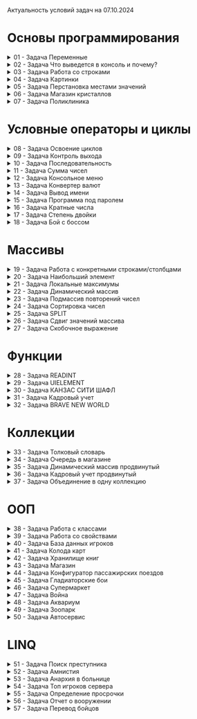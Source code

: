 Актуальность условий задач на 07.10.2024

#  Основы программирования

<details>
<summary>01 - Задача Переменные </summary>
Попрактикуйтесь в создании переменных. 

Объявите 10 переменных и присвойте им значения. 
Минимум 5 типов переменных должны быть разными. 
Одна из переменных должна быть типа bool.

Напоминание: 
переменные именуются с маленькой буквы, 
если название состоит из нескольких слов, 
то комбинируем их следующим образом - названиеПеременной.
Также имя всегда должно отражать суть того, что хранит переменная.

Для сдачи ДЗ требуется сдать код, 
который вы можете загрузить на https://gist.github.com/ 
или https://pastebin.com/ 
Это не сайт https://github.com/ где надо будет разбираться с работой git, 
а те сайты, на которые можно скопировать код.
</details>

<details>
<summary>02 - Задача Что выведется в консоль и почему? </summary>
int a = 10;  
int b = 38; 
int c = (31 – 5 * a) / b;  

Console.WriteLine(c);  

>ВАЖНО!!! Не запускать код и попытаться подумать головой. Также надо написать ответ “Почему?”

Мой ответ:	
Результат выведения на консоль - 0
Это связано с тем что для переменных используется тип данных - int, 
который является целочисленным и не может иметь значения после запятой.
</details>

<details>
<summary>03 - Задача Работа со строками</summary>
Вы задаете вопросы пользователю, 
по типу "как вас зовут", 
"какой ваш знак зодиака" и т.д., 
и пользователь отвечает на вопросы. 
После чего, по данным, которые он ввел, формируете небольшой текст о пользователе.

Пример текста о пользователе
"Вас зовут Алексей, вам 21, вы водолей и работаете на заводе."
</details>

<details>
<summary>04 - Задача Картинки</summary>
На экране, в специальной зоне, выводятся картинки, 
по 3 в ряд (условно, ничего рисовать не надо). 
Всего у пользователя в альбоме 52 картинки. 
Код должен вывести, сколько полностью заполненных рядов можно будет вывести, 
и сколько картинок будет сверх меры. 


В качестве решения ожидаются объявленные переменные с необходимыми значениями и, 
основываясь на значениях переменных, вывод необходимых данных. 
По задаче требуется выполнить простые математические действия.
</details>

<details>
<summary>05 - Задача Перстановка местами значений</summary>
Даны две переменные. 
Поменять местами значения двух переменных. 
Вывести на экран значения переменных до перестановки и после.

Два примера.
1. Есть две переменные имя и фамилия, они сразу инициализированные, 
но данные не верные, перепутанные. 
Вот эти данные и надо поменять местами через код.
2. Есть две чашки, в одном кофе, во втором чай. 
Вам надо поменять местами содержимое чашек
</details>

<details>
<summary>06 - Задача Магазин кристаллов</summary>
Легенда: 
Вы приходите в магазин и хотите купить за своё золото кристаллы. 
В вашем кошельке есть какое-то количество золота, 
продавец спрашивает у вас, сколько кристаллов вы хотите купить? 
После сделки у вас остаётся какое-то количество золота в кошельке 
и появляется какое-то количество кристаллов.

Формально: 
При старте программы пользователь вводит начальное количество золота. 
Потом ему предлагается купить какое-то количество кристаллов по цене N(задать в программе самому). 
Пользователь вводит число и его золото конвертируется в кристаллы. 
Остаток золота и кристаллов выводится на экран. 

Проверять на то, что у игрока достаточно денег не нужно. 
</details>

<details>
<summary>07 - Задача Поликлиника </summary>
Легенда: 
Вы заходите в поликлинику и видите огромную очередь из пациентов, 
вам нужно рассчитать время ожидания в очереди.  

Формально: 
Пользователь вводит кол-во людей в очереди.  
Фиксированное время приема одного человека всегда равно 10 минутам.  
Пример ввода: Введите кол-во пациентов: 14
Пример вывода: "Вы должны отстоять в очереди 2 часа и 20 минут."

Примечание:
- при расчетах надо использовать только переменные. 
Если число не присваивается переменной, 
то в большинстве случаев это число магическое 
(исключение 0 и 1, но не во всех ситуациях).
- повторные расчеты так же стоит выносить в переменные
</details>

#  Условные операторы и циклы

<details>
<summary>08 - Задача Освоение циклов</summary>
При помощи циклов вы можете повторять один и тот же код множество раз. 

Напишите простейшую программу, которая выводит указанное(установленное) пользователем 
сообщение заданное количество раз. Количество повторов также должен ввести пользователь.
</details>

<details>
<summary>09 - Задача Контроль выхода</summary>
Написать программу, которая будет выполняться до тех пор, пока не будет введено слово exit. 
Помните, цикл работает, пока выполняется условие. А противоположное отвечает за выход.
Это надо, чтобы любой разработчик взглянув на ваш код, понял четкие границы вашего цикла.
</details>

<details>
<summary>10 - Задача Последовательность</summary>
  Надо написать программу (используя циклы, 
обязательно пояснить выбор вашего цикла), 
чтобы она выводила следующую последовательность 
5 12 19 26 33 40 47 54 61 68 75 82 89 96 103  

Нужны переменные для обозначения чисел в условии цикла.
Считать количество итераций не надо. 
Даже если максимальное число будет равно 789, 
в коде изменится только максимальное число

ОТВЕТ:
Выбрал цикл "for" так как есть четкое начало, конец и шаг итераций.
Т.е. для нас понятно когда цикл начнётся, когда закончится и с каким шагом будет выполняться.
</details>

<details>
<summary>11 - Задача Сумма чисел</summary>
С помощью Random получить число number, 
которое не больше 100. 
Найти сумму всех положительных чисел меньше number (включая число), 
которые кратные 3 или 5. 
(К примеру, это числа 3, 5, 6, 9, 10, 12, 15 и т.д.)
</details>

<details>
<summary>12 - Задача Консольное меню</summary>
  При помощи всего, что вы изучили, создать приложение, 
которое может обрабатывать команды. 
Т.е. вы создаете меню, 
ожидаете ввода нужной команды, 
после чего выполняете действие, 
которое присвоено этой команде.
Программа не должна завершаться после ввода, 
пользователь сам должен выйти из программы при помощи команды. 

Меню должно содержать следующие команды:
- пара команд на вывод разного текста
- команда показать случайное число
- команда очистить консоль
- команда выхода

Если решение строится на switch, 
то принято работать с константами 
(в остальных случаях объявляются переменные). 
Подробнее вы можете изучить в статье Использование констант:
https://ijunior-knowledge-base.gitbook.io/baza-znanii-yayunior/c/ispolzovanie-konstant
</details>

<details>
<summary>13 - Задача Конвертер валют</summary>
  Написать конвертер валют (3 валюты).  

У пользователя есть баланс в каждой из представленных валют.  
Он может попросить сконвертировать часть баланса с одной валюты в другую. 
Тогда у него с баланса одной валюты снимется X и 
зачислится на баланс другой Y. 
Курс конвертации должен быть просто прописан в программе. 

По имени переменной курса конвертации должно быть понятно, 
из какой валюты в какую валюту конвертируется.
В консольном меню будет 6 команд конвертации, на каждый обмен. 
И для каждого обмена своя переменная с коэффициентом обмена.
Валюта не может быть отрицательной и это стоит учитывать.
Программа должна завершиться тогда, когда это решит пользователь.
В каждом кейсе должна быть одна операция. либо деление, либо умножение.

Дополнительно: 
Если решение строится на switch, 
то принято работать с константами (в остальных случаях объявляются переменные). 
Для каждого case следует объявить константу.
Пример:
const string CommandExit = "exit";

case CommandExit:
break;

Константы объявляются перед блоком переменных и 
отделяются от них пустой строкой. 
Константы именуются с большой буквы. 
Если константа создана для связки 
консольное меню + switch (case) 
к имени константы добавляется Command или Menu 
- это передает суть константы, превращая ее в существительное, 
а не глагол и улучшает читаемость кода.
</details>

<details>
<summary>14 - Задача Вывод имени</summary>
  Вывести имя в прямоугольник из символа, 
который введет сам пользователь. 

От пользователя получаете символ и имя 
и по этим данным выводите имя в прямоугольнике. 
Длина всех выводимых строк в прямоугольнике одинаковая, 
а узнать длину всегда можно у второй строки. 
Длину строки можно всегда узнать через свойство Length 

string someString = “Hello”; 
Console.WriteLine(someString.Length);  //5 

То есть при вводе символа % и имени Alexey получиться, 
что в каждой строке 8 символов 
(в консоли длина символа одинаковая)

%%%%%%%%
%Alexey% 
%%%%%%%%
</details>

<details>
<summary>15 - Задача Программа под паролем</summary>
Создайте переменную типа string, 
в которой хранится пароль для доступа к тайному сообщению. 
Пользователь вводит пароль, 
далее происходит проверка пароля на правильность, 
и если пароль неверный, то попросите его ввести пароль ещё раз. 
Если пароль подошёл, выведите секретное сообщение.  

Если пользователь неверно ввел пароль 3 раза, программа завершается.
</details>

<details>
<summary>16 - Задача Кратные числа</summary>
Дано N (10 ≤ N ≤ 25). 
Найти количество чисел от 50 до 150 (включая эти числа), которые кратны N. 
Операции деления (/, %) не использовать. 
А умножение не требуется. 
Посмотрите на задачу “Последовательность”
Число N всего одно, его надо получить в нужном диапазоне. 
Хоть с помощью Random, хоть ввод пользователя.
</details>

<details>
<summary>17 - Задача Степень двойки</summary>
Найдите минимальную степень двойки, превосходящую заданное число. 
К примеру, для числа 4 будет 2 в степени 3, то есть 8. 4<8.
Для числа 29 будет 2 в степени 5, то есть 32. 29<32.
В консоль вывести число (лучше получить от Random), 
степень и само число 2 в найденной степени.
Math.Pow не используйте, 
реализовать надо с помощью простых математических операций.
</details>

<details>
<summary>18 - Задача Бой с боссом </summary>
  Легенда:
Вы - герой и у вас есть несколько умений, 
которые вы можете использовать против Босса. 
Вы должны уничтожить босса и только после этого будет вам покой. 

Формально:
Перед вами Босс, у которого есть определенное количество жизней и атака. 
Атака может быть как всегда одной и той же, 
так и определяться рандомом в начале раунда. 
У Босса обычная атака. 
Босс должен иметь возможность убить героя.

У героя есть 4 умения
1. Обычная атака
2. Огненный шар, который тратит ману
3. Взрыв. Можно вызывать, только если был использован огненный шар. 
Для повторного применения надо повторно использовать огненный шар.
4. Лечение. Восстанавливает здоровье и ману, 
но не больше их максимального значения. 
Можно использовать ограниченное число раз.

Если пользователь ошибся с вводом команды или не выполнилось условие, 
то герой пропускает ход и происходит атака Босса
Программа завершается только после смерти босса или смерти пользователя, 
а если у вас возможно одновременно убить друг друга, то надо сообщить о ничье. 
</details>

#  Массивы

<details>
<summary>19 - Задача Работа с конкретными строками/столбцами </summary>
Дан двумерный массив.

Вычислить сумму второй строки и произведение первого столбца. 
Вывести исходную матрицу и результаты вычислений. 
</details>

<details>
<summary>20 - Задача Наибольший элемент</summary>
Найти наибольший элемент матрицы A(10,10) и 
записать ноль в те ячейки, где он находятся. 
Вывести наибольший элемент, исходную и полученную матрицу. 

Массив под измененную версию не нужен.
</details>

<details>
<summary>21 - Задача Локальные максимумы </summary>
Дан одномерный массив целых чисел из 30 элементов.
Найдите все локальные максимумы и вывести их. 
(Элемент является локальным максимумом, если он больше своих соседей)
Крайний элемент является локальным максимумом, если он больше своего соседа.
Программа должна работать с массивом любого размера.
Массив всех локальных максимумов не нужен.
</details>

<details>
<summary>22 - Задача Динамический массив </summary>
Пользователь вводит числа, и программа их запоминает. 
Как только пользователь введёт команду sum, 
программа выведет сумму всех веденных чисел. 
Выход из программы должен происходить только в том случае, 
если пользователь введет команду exit.
Если введено не sum и не exit, значит это число и его надо добавить в массив.
В начале цикла надо выводить в консоль все числа, 
которые содержатся в массиве, а значит их ввел пользователь ранее. 
Программа должна работать на основе расширения массива. 
Внимание, нельзя использовать List<T> и Array.Resize 
</details>

<details>
<summary>23 - Задача Подмассив повторений чисел</summary>
В массиве чисел найдите самый длинный подмассив из одинаковых чисел.
Дано 30 чисел. 
Вывести в консоль сам массив, число, 
которое само больше раз повторяется подряд и количество повторений.
Дополнительный массив не надо создавать.

Пример 1: {5, 5, 9, 9, 9, 5, 5} - число 9 повторяется 3 раза подряд.
Пример 2: {5, 5, 5, 3, 3, 3, 3} - число 3 повторяется 4 раза подряд.
</details>

<details>
<summary>24 - Задача Сортировка чисел</summary>
Дан массив чисел (минимум 10 чисел). 
Надо вывести в консоль числа отсортированы, от меньшего до большего.

Нельзя использовать Array.Sort. Используйте пузырьковую сортировку.
</details>

<details>
<summary>25 - Задача SPLIT </summary>
Дана строка с текстом, 
используя метод строки String.Split() получить массив слов, 
которые разделены пробелом в тексте и вывести массив, 
каждое слово с новой строки.

Ссылка на документацию: Документация о String.Split()
https://learn.microsoft.com/ru-ru/dotnet/api/system.string.split?view=net-8.0
</details>

<details>
<summary>26 - Задача Сдвиг значений массива </summary>
Дан массив чисел. 
Нужно его сдвинуть циклически на указанное пользователем значение позиций влево, 
не используя других массивов. 
Пример для сдвига один раз: 
{1, 2, 3, 4} => {2, 3, 4, 1}
</details>

<details>
<summary>27 - Задача Скобочное выражение </summary>
Дана строка из символов '(' и ')'. 
Определить, является ли она корректным скобочным выражением. 
Определить максимальную глубину вложенности скобок.
Текущая глубина равняется разности открывающихся и закрывающихся скобок в момент подсчета каждого символа.
К символу в строке можно обратиться по индексу

Пример 
“(()(()))” 
- строка корректная и максимум глубины равняется 3.

Пример некорректных строк: 
"(()", 
"())", 
")(", 
"(()))(()"
</details>

#  Функции

<details>
<summary>28 - Задача READINT</summary>
Написать функцию, 
которая запрашивает число у пользователя 
(с помощью метода Console.ReadLine() ) и 
пытается сконвертировать его в тип int 
(с помощью int.TryParse()) 

Если конвертация не удалась у пользователя запрашивается число повторно до тех пор, 
пока не будет введено верно. 
После ввода, который удалось преобразовать в число, число возвращается.   
Полученное число из функции надо в Main вывести в консоль.

P.S. Задача решается с помощью циклов 
P.S. Также в TryParse используется модификатор параметра out 
</details>

<details>
<summary>29 - Задача UIELEMENT </summary>
Разработайте функцию, 
которая рисует некий бар (Healthbar, Manabar) в определённой позиции.
Функция принимает некий закрашенный процент, 
длину бара и при необходимости дополнительные параметры.  

При 40% бар выглядит так:  [####______] 

Реализуйте показ данных здоровья и маны.
</details>

<details>
<summary>30 - Задача КАНЗАС СИТИ ШАФЛ </summary>
Реализуйте функцию Shuffle, 
которая перемешивает элементы массива в случайном порядке. 
</details>

<details>
<summary>31 - Задача Кадровый учет</summary>
Будет 2 одномерных массива:
1) Полные имена сотрудников (фамилия, имя, отчество);
2) Должности.

Описать функцию заполнения массивов досье, 
функцию форматированного вывода, 
функцию поиска по фамилии и 
функцию удаления досье. 
Функция добавления элемента расширяет уже имеющийся массив на 1 и дописывает туда новое значение. 

Программа должна быть с меню, которое содержит пункты:  
1) добавить досье
2) вывести все досье (в одну строку через “-” фио и должность с порядковым номером в начале)  
3) удалить досье  
(Удаление должно быть конкретного элемента, указанного пользователем. 
Массивы уменьшаются на один элемент. 
Нужны дополнительные проверки, чтобы не возникало ошибок)
4) поиск по фамилии (показ всех с данной фамилией)
5) выход 

Не используйте Array.Resize
</details>

<details>
<summary>32 - Задача BRAVE NEW WORLD</summary>
Сделать игровую карту с помощью двумерного массива. 
Сделать функцию показа карты в консоли. 
Помимо этого, дать пользователю возможность перемещаться по карте и 
взаимодействовать с элементами (например пользователь не может пройти сквозь стену) 

Все элементы являются обычными символами 

Не используйте Task.Run
</details>

#  Коллекции

<details>
<summary>33 - Задача Толковый словарь</summary>
Создать программу, которая принимает от пользователя слово и выводит его значение. 
Если такого слова нет, то следует вывести соответствующее сообщение.
</details>

<details>
<summary>34 - Задача Очередь в магазине</summary>
У вас есть множество целых чисел. Каждое целое число - это сумма покупки.

Вам нужно обслуживать клиентов до тех пор, пока очередь не станет пуста. 

После каждого обслуженного клиента деньги нужно добавлять на наш счёт и 
выводить его в консоль.  

После обслуживания каждого клиента программа ожидает нажатия любой клавиши, 
после чего затирает консоль и по новой выводит всю информацию, 
только уже со следующим клиентом
</details>

<details>
<summary>35 - Задача Динамический массив продвинутый</summary>
В массивах вы выполняли задание "Динамический массив"

Используя всё изученное, 
напишите улучшенную версию динамического массива
(не обязательно брать своё старое решение)

Задание нужно, чтобы вы освоились с List и прощупали его преимущество. 

Проверка на ввод числа обязательна.

Пользователь вводит числа, и программа их запоминает. 

Как только пользователь введёт команду sum, 
программа выведет сумму всех веденных чисел. 

Выход из программы должен происходить только в том случае, 
если пользователь введет команду exit.
</details>

<details>
<summary>36 - Задача Кадровый учет продвинутый</summary>
ДЗ: Кадровый учет продвинутый

Перерабатываем задание “Кадровый учет”.
У нас может быть множество должностей, без повторений. 
На одной должности может быть несколько сотрудников (их полное имя).

Вам надо реализовать:
1. Добавление сотрудника 
(при отсутствии должности, она добавляется)

2. Удаление сотрудника. 
(при отсутствии у должности каких либо сотрудников, должность также удаляется)

3. Показ полной информации 
(показ всех должностей и сотрудников по этой должности)

Для решения задачи понадобится использовать две разные коллекции.
</details>

<details>
<summary>37 - Задача Объединение в одну коллекцию </summary>
Есть два массива строк. 
Надо их объединить в одну коллекцию, 
исключив повторения, 
не используя Linq. 

Пример: 
{"1", "2", "1"} + {"3", "2"} => {"1", "2", "3"}
</details>

#  ООП

<details>
<summary>38 - Задача Работа с классами </summary>
Создать класс игрока, с полями, 
содержащими информацию об игроке и методом, 
который выводит информацию на экран.

В классе обязательно должен быть конструктор
</details>

<details>
<summary>39 - Задача Работа со свойствами </summary>
Создать класс игрока, у которого есть данные с его положением в x,y и своим символом.
Создать класс отрисовщик, с методом, который получает игрока и отрисовывает его. 
Используйте автореализуемое свойство.
</details>

<details>
<summary>40 - Задача База данных игроков </summary>
Реализовать базу данных игроков и методы для работы с ней. 
Должно быть консольное меню для взаимодействия пользователя с возможностями базы данных.
Игрок должен состоять из

уникального номера, 
ника, 
уровня и 
булевого значения, забанен ли игрок.

Реализовать возможность добавления игрока, 
бана игрока по уникальному номеру, 
разбана игрока по уникальному номеру и 
удаление игрока по уникальному номеру.

Создавать полноценные системы баз данных не нужно, 
задание выполняется инструментами, 
которые вы уже изучили в рамках курса. 
Надо сделать класс "База данных".
</details>

<details>
<summary>41 - Задача Колода карт </summary>
Есть крупье (или игральный стол), 
который содержит колоду карт и игрока.
Пользователь задает количество карт, 
которое надо получить игроку и 
крупье передает из колоды в игрока данное количество карт. 
После выводится вся информация о картах игрока. 
Будут классы: Крупье, Игрок, Колода, Карта.
</details>

<details>
<summary>42 - Задача Хранилище книг </summary>
Создать хранилище книг. 
Каждая книга имеет 

название, 
автора и 
год выпуска 
(можно добавить еще параметры). 

В хранилище можно добавить книгу, 
убрать книгу, 
показать все книги и 
показать найденные книги по указанному параметру 
(по названию, по автору, по году выпуска).

Пример поиска.
Выбирается поиск по названию, 
вводится название и показываются все книги с данным названием.
</details>

<details>
<summary>43 - Задача Магазин </summary>
Вам надо создать магазин с продавцом  и покупателем.
Продавец имеет список своих товаров, 
которые может показать и продавать их. 
Продажа заключается в передаче покупателю товара и увеличение у себя денег. 
Покупатель также имеет список товаров, 
что он купил, количество своих денег и всё это может показать.
Продавец может только продавать, а покупатель - только покупать. 
В задаче понадобится использовать наследование.
</details>

<details>
<summary>44 - Задача Конфигуратор пассажирских поездов </summary>
Реализовать класс диспетчера, который создает поезда.

Консольное меню состоит из двух пунктов: 
создания поезда и 
завершения работы.

Создание поезда состоит из нескольких шагов. 
- Создать направление - создает направление для поезда
(к примеру Бийск - Барнаул)

- Продать билеты - вы получаете рандомное кол-во пассажиров, 
которые купили билеты на это направление

- Сформировать поезд - вы создаете сам поезд и 
добавляете ему столько вагонов, 
сколько хватит для перевозки всех пассажиров. 
Вагон содержит сколько может поместить в себе пассажиров. 
Можно сделать как одинаковую вместимость всех вагонов, так и разную.

- Показываете полную информацию о созданном поезде. 
Шаги создания поезда должны быть в строгой последовательности 
не зависящем от выбора пользователя.
Диспетчер содержит все созданные поезда и 
перед выбором в консольном меню показать короткую информацию каждого поезда.
</details>

<details>
<summary>45 - Задача Гладиаторские бои </summary>
Спецификация
Программа начинается с приветственного сообщения арены Колизея.
Пользователь выбирает двух доступных бойцов из списка.
Бой происходит между двумя выбранными бойцами.
Информация о действиях бойцов выводится в консоль.
После боя выводится сообщение о победителе или ничьей.
После боя пользователь может выбрать новых бойцов.
Выход из программы осуществляется через команду консольного меню.


Главное консольное меню
1 Приветственное сообщение
2 Посмотреть бой
3 Выход из программы


Боец
У каждого бойца можно посмотреть его характеристики 
(тип/название, показатели урона, защиты, здоровья). 
Боец должен обладать уникальной характеристикой, 
а так же уметь атаковать другого бойца и принимать урон


Типы бойцов Колизея
Первый боец имеет некий шанс нанести удвоенный урон
Второй боец каждую третью свою атаку наносит дважды урон врагу. 

Третий получая по себе урон накапливает ярость, 
после накопления максимума, использует лечение. 

У четвертого есть мана и пока её достаточно 
для применения заклинания “Огненный шар”, 
он применяет данное заклинание. 
Заклинание так же наносит урон, 
но урон больше от изначального.

А пятый имеет шанс уклониться, когда по нему наносят урон.

Допускается создание других типов бойцов.


Выбор бойца
Выбор бойца происходит путем ввода порядкового номера бойца из представленного списка.
Выбранный боец не исчезает из списка доступных бойцов.
Для боя можно выбрать бойцов одинакового типа


Бой

Бой происходит в автоматическом режиме, 
каждое действие бойцов выводится в консоль. 

Например, такой-то боец применил умение и нанес двойной урон. 
Такой-то боец применил уворот. 

Вывести информацию о статах бойцов после обмена ударами. 


Механика боя 

Выбрать любую для реализации :

Бойцы атакуют друг друга, 
бой длится пока оба бойца живы 
(имитация боя в реальном времени)

Боец атакует только если он жив на момент удара 
(имитация пошагового боя). 
При этом очередность ударов заранее определена 
(сначала первый, потом второй) или 
очередность удара каждый раз определяется случайным образом 


Особенности кода

Неверный ввод пользователя не должен приводить в поломке программы. 
Необходимо выводить информационное сообщения о неверном вводе и 
какие данные ожидаются на ввод от пользователя.

При выборе одинаковых бойцов это 
не должна быть одна и та же ссылка на одного бойца, 
чтобы он не атаковал сам себя.


Решение со звездочкой  (не обязательно к выполнению)

Передавать в метод атаки бойца под интерфейсом IDamageable, 
чтобы у защищающегося стал доступен только один публичный метод TakeDamage(int damage)


Язык интерфейса: русский, допускается транслитерация
Платформа: консольное приложение (.NET Framework)

Язык разработки: C#
Навыки, которыми программист должен овладеть после выполнения задания
Закрепление навыков наследования. 
Атаки не должны увеличивать здоровье врага

Чтобы не допускать дублирования создания 
объектов Random в разных классах - создание отдельного класса UserUtils, 
приватного статичного поля Random s_random и 
метода public static int GenerateRandomNumber(int min, int max).  
Обращение к данному методу напрямую, 
без создания объекта класса UserUtils. 
Например:  int index = UserUtils.GenerateRandomNumber(_fighters.Count)

Проблема ссылочных типов: 
создание копии бойца при его выборе из списка, 
чтобы не было ссылки на одну и ту же область памяти 
(ознакомление с клонированием объекта). 
Для создания копии объекта А, создаем объект Б, 
которому в конструктор передаем данные объекта А. 
Например, new Б(А.имя, А.рост, А.вес).

Использование интерфейса (для решения со звездочкой)
</details>

<details>
<summary>46 - Задача Супермаркет </summary>
Написать программу администрирования супермаркетом.
Супермаркет содержит 
список товаров, которые он продает, 
очередь клиентов, которых надо обслужить и 
количество денег, которые заработаны. 

Список товаров у супермаркета не уменьшаем, 
считаем их бесконечное количество. 

Очередь клиентов можно задавать сразу, 
так и добавлять по необходимости. 
Но при обслуживании одного клиента, 
он удаляется из очереди. 

У клиента есть деньги, корзина и сумка. 
В корзине все товары, что не куплены, а в сумке все купленные. 

При обслуживании клиента проверяется, 
может ли он оплатить товар, 
то есть сравнивается итоговая сумма покупки и количество денег. 
Если оплатить клиент не может, 
то он случайный товар из корзины выкидывает до тех пор, 
пока его денег не хватит для оплаты.
</details>

<details>
<summary>47 - Задача Война </summary>
Реализовать 2 взвода и их сражение.
Каждый взвод внутри имеет солдат.
Каждый солдат - это уникальная единица, 
имеет способность и свои характеристики.
Солдаты атакуют случайных солдат во вражеском взводе.
Характеристики солдат состоят из здоровья, урона и брони.

Реализовать 4 типа солдат.
Первый - обычный солдат, без особенностей.
Второй - атакует только одного, но с множителем урона.
Третий - атакует сразу нескольких, без повторения атакованного за свою атаку.
Четвертый - атакует сразу нескольких, атакованные солдаты могут повторяться.

Сражение происходит “толпа на толпу”. 
Первый взвод атакует второй взвод и потом наоборот. 
За время атаки каждый боец проводит свою атаку. 
После атаки двух взводов остаются в каждом взводе только живые бойцы.
Побеждает тот взвод, в котором остались выжившие бойцы.
</details>

<details>
<summary>48 - Задача Аквариум </summary>
Есть аквариум, в котором плавают рыбы. 
В этом аквариуме может быть максимум определенное кол-во рыб. 
Рыб можно добавить в аквариум или рыб можно достать из аквариума. 
(программу делать в цикле для того, чтобы рыбы могли “жить”) 

Все рыбы отображаются списком, 
у рыб также есть возраст. 
За 1 итерацию рыбы стареют на определенное кол-во жизней и могут умереть. 
Рыб также вывести в консоль, 
чтобы можно было мониторить показатели.
</details>

<details>
<summary>49 - Задача Зоопарк </summary>
Пользователь запускает приложение и перед ним находится меню, 
в котором он может выбрать, к какому вольеру подойти. 
При приближении к вольеру, пользователю выводится информация о том, 
что это за вольер, сколько животных там обитает, их пол и какой звук издает животное.

Вольеров в зоопарке может быть много, в решении нужно создать минимум 4 вольера.
</details>

<details>
<summary>50 - Задача Автосервис </summary>
У вас есть автосервис, в котором будут машины для починки.
Автосервис содержит баланс денег и склад деталей. 
В автосервисе стоит очередь машин.

Машина состоит из деталей и количество поломанных будет не меньше 1 детали. 
Надо показывать все детали, которые поломанные.

Поломка всегда чинится заменой детали. 
При починке машины за раз можно заменять только одну деталь. 
При успешной починке детали сервис получает (цена детали + цена ремонта).

Ремонт считается завершенным, когда все детали машины исправны. 
От ремонта можно отказаться в любой момент.
Если отказ перед ремонтом, то платите фиксированный штраф.
Если отказ во время ремонта, то платите штраф за каждую непочиненную деталь.
Количество деталей на складе ограничено.

При замене целой детали в машине, 
деталь пропадает из склада, 
но вы ничего не получаете за замену данной детали. 

За каждую удачную починку вы получаете выплату за ремонт, 
которая указана в чек-листе починки.

Класс Деталь не может содержать значение “количество”. 
Деталь всего одна, 
за количество отвечает тот, кто хранит детали.

При необходимости можно создать дополнительный класс для конкретной детали и работе с количеством.
</details>

#  LINQ

<details>
<summary>51 - Задача Поиск преступника </summary>
У нас есть список всех преступников.

В преступнике есть поля: 
ФИО, 
заключен ли он под стражу, 
рост, 
вес, 
национальность.

Вашей программой будут пользоваться детективы.

У детектива запрашиваются данные 
(рост, вес, национальность), 
и детективу выводятся все преступники, 
которые подходят под эти параметры, 
но уже заключенные под стражу выводиться не должны.
</details>

<details>
<summary>52 - Задача Амнистия </summary>
В нашей великой стране Арстоцка произошла амнистия!

Всех людей, заключенных за преступление "Антиправительственное", 
следует исключить из списка заключенных.

Есть список заключенных, 
каждый заключенный состоит из полей: 
ФИО, преступление.

Вывести список до амнистии и после.
</details>

<details>
<summary>53 - Задача Анархия в больнице </summary>
У вас есть список больных(минимум 10 записей)

Класс больного состоит из полей: ФИО, возраст, заболевание.

Требуется написать программу больницы, 
в которой перед пользователем будет меню со следующими пунктами:

1)Отсортировать всех больных по фио

2)Отсортировать всех больных по возрасту

3)Вывести больных с определенным заболеванием

(название заболевания вводится пользователем с клавиатуры)
</details>

<details>
<summary>54 - Задача Топ игроков сервера </summary>
У нас есть список всех игроков(минимум 10). 

У каждого игрока есть поля: 
имя, 
уровень, 
сила. 

Требуется написать запрос для определения топ 3 игроков 
по уровню и 
топ 3 игроков по силе,
после чего вывести каждый топ.

2 запроса получится.
</details>

<details>
<summary>55 - Задача Определение просрочки </summary>
ДЗ: Определение просрочки

Есть набор тушенки. 

У тушенки есть 
название, 
год производства и 
срок годности.

Написать запрос для получения всех просроченных банок тушенки.

Чтобы не заморачиваться, можете думать, что считаем только года, без месяцев.
</details>

<details>
<summary>56 - Задача Отчет о вооружении </summary>
Существует класс солдата. 
В нём есть поля: 
имя, 
вооружение, 
звание, 
срок службы(в месяцах).

Написать запрос, 
при помощи которого получить набор данных состоящий из 
имени и звания.

Вывести все полученные данные в консоль. 

(Не менее 5 записей)
</details>

<details>
<summary>57 - Задача Перевод бойцов </summary>
Есть 2 списка в солдатами.

Всех бойцов из отряда 1, 
у которых фамилия начинается на букву Б, 
требуется перевести в отряд 2.

Весь перевод реализуется с помощью Linq
</details>
